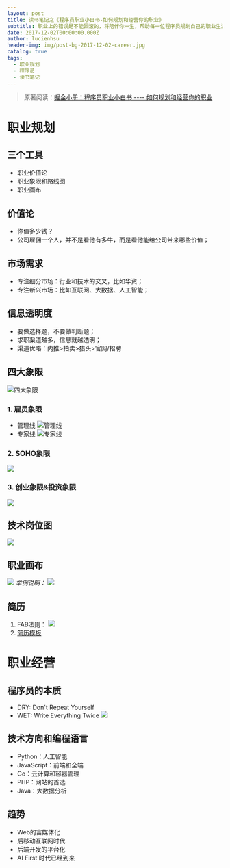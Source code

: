 ```yaml
---
layout: post
title: 读书笔记之《程序员职业小白书-如何规划和经营你的职业》
subtitle: 职业上的错误是不能回滚的，将陪伴你一生，帮助每一位程序员规划自己的职业生涯
date: 2017-12-02T00:00:00.000Z
author: lucienhsu
header-img: img/post-bg-2017-12-02-career.jpg
catalog: true
tags:
  - 职业规划
  - 程序员
  - 读书笔记
---
```


> 原著阅读：[掘金小册：程序员职业小白书 ---- 如何规划和经营你的职业](https://juejin.im/book/59e17a7ff265da430629cc4e)

# 职业规划

## 三个工具

- 职业价值论
- 职业象限和路线图
- 职业画布

## 价值论

- 你值多少钱？
- 公司雇佣一个人，并不是看他有多牛，而是看他能给公司带来哪些价值；

## 市场需求

- 专注细分市场：行业和技术的交叉，比如华资；
- 专注新兴市场：比如互联网、大数据、人工智能；

## 信息透明度

- 要做选择题，不要做判断题；
- 求职渠道越多，信息就越透明；
- 渠道优略：内推>拍卖>猎头>官网/招聘

## 四大象限

![四大象限](https://user-gold-cdn.xitu.io/2017/11/2/b285349a88c623f7da8f370f80fbf9a3)

### 1\. 雇员象限

- 管理线 ![管理线](https://user-gold-cdn.xitu.io/2017/11/2/7f8b77536315d297f34bd48c6996e004?imageView2/0/w/1280/h/960/format/webp/ignore-error/1)
- 专家线 ![专家线](https://user-gold-cdn.xitu.io/2017/11/2/0211f73aa6a77f1ebd9ee11a27580d13?imageView2/0/w/1280/h/960/format/webp/ignore-error/1)

### 2\. SOHO象限

![](https://user-gold-cdn.xitu.io/2017/11/2/b639e52e561ce8fbdd85fbc1856763fd?imageView2/0/w/1280/h/960/format/webp/ignore-error/1)

### 3\. 创业象限&投资象限

![](https://user-gold-cdn.xitu.io/2017/11/2/b01031228880eab10078072306ad874d?imageView2/0/w/1280/h/960/format/webp/ignore-error/1)

## 技术岗位图

![](https://user-gold-cdn.xitu.io/2017/11/2/a15a69f7d391bb82782c81cf383df6f3?imageView2/0/w/1280/h/960/format/webp/ignore-error/1)

## 职业画布

![](https://user-gold-cdn.xitu.io/2017/11/2/a32ea613f8a2854f3c5c96fa773df468?imageView2/0/w/1280/h/960/format/webp/ignore-error/1) _举例说明：_ ![](https://user-gold-cdn.xitu.io/2017/11/2/b4f2c8ff8f589070414c2b165da95fc4?imageView2/0/w/1280/h/960/format/webp/ignore-error/1)

## 简历

1. FAB法则： ![](https://user-gold-cdn.xitu.io/2017/11/2/64348c8ca3ef17f487e00f09da46632b?imageView2/0/w/1280/h/960/format/webp/ignore-error/1)
2. [简历模板](https://github.com/geekcompany/ResumeSample "简历模板")

# 职业经营

## 程序员的本质

- DRY: Don't Repeat Yourself
- WET: Write Everything Twice ![](https://user-gold-cdn.xitu.io/2017/11/2/1e70176dbf79a38b5e430920d95b403b?imageView2/0/w/1280/h/960/format/webp/ignore-error/1)

## 技术方向和编程语言

- Python：人工智能
- JavaScript：前端和全端
- Go：云计算和容器管理
- PHP：网站的首选
- Java：大数据分析

## 趋势

- Web的富媒体化
- 后移动互联网时代
- 后端开发的平台化
- AI First 时代已经到来
